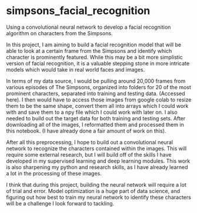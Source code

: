 # simpsons_facial_recognition
Using a convolutional neural network to develop a facial recognition algorithm on characters from the Simpsons.

In this project, I am aiming to build a facial recognition model that will be able to look at a certain frame from the Simpsons and identify which character is prominently featured. While this may be a bit more simplistic version of facial recognition, it is a valuable stepping stone in more intricate models which would take in real world faces and images.
	
In terms of my data source, I would be pulling around 20,000 frames from various episodes of The Simpsons, organized into folders for 20 of the most prominent characters, separated into training and testing data. (Accessed here). I then would have to access those images from google colab to resize them to be the same shape, convert them all into arrays which I could work with and save them to a npy file which I could work with later on. I also needed to build out the target data for both training and testing sets. After downloading all of the images, I reformatted them and processed them in this notebook. (I have already done a fair amount of work on this).

After all this preprocessing, I hope to build out a convolutional neural network to recognize the characters contained within the images. This will require some external research, but I will build off of the skills I have developed in my supervised learning and deep learning modules. This work is also sharpening my python and research skills, as I have already learned a lot in the processing of these images.

I think that during this project, building the neural network will require a lot of trial and error. Model optimization is a huge part of data science, and figuring out how best to train my neural network to identify these characters will be a challenge I look forward to tackling.
